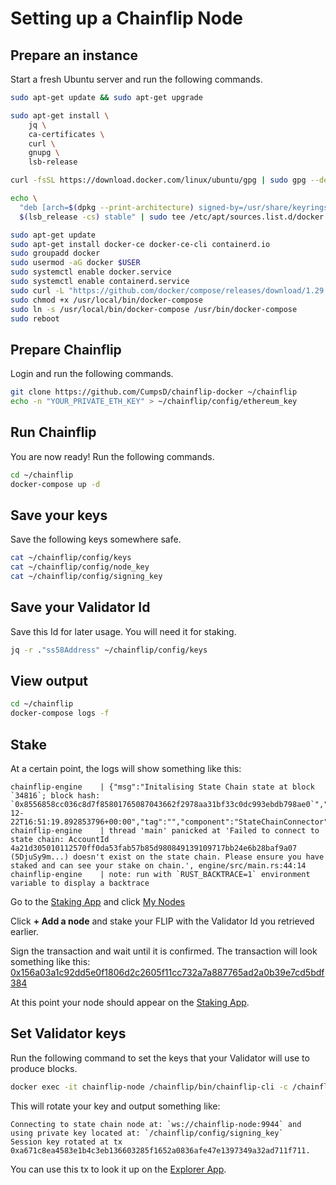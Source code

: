 # Setting up a Chainflip Node

## Prepare an instance

Start a fresh Ubuntu server and run the following commands.

```bash
sudo apt-get update && sudo apt-get upgrade

sudo apt-get install \
    jq \
    ca-certificates \
    curl \
    gnupg \
    lsb-release

curl -fsSL https://download.docker.com/linux/ubuntu/gpg | sudo gpg --dearmor -o /usr/share/keyrings/docker-archive-keyring.gpg

echo \
  "deb [arch=$(dpkg --print-architecture) signed-by=/usr/share/keyrings/docker-archive-keyring.gpg] https://download.docker.com/linux/ubuntu \
  $(lsb_release -cs) stable" | sudo tee /etc/apt/sources.list.d/docker.list > /dev/null

sudo apt-get update
sudo apt-get install docker-ce docker-ce-cli containerd.io
sudo groupadd docker
sudo usermod -aG docker $USER
sudo systemctl enable docker.service
sudo systemctl enable containerd.service
sudo curl -L "https://github.com/docker/compose/releases/download/1.29.2/docker-compose-$(uname -s)-$(uname -m)" -o /usr/local/bin/docker-compose
sudo chmod +x /usr/local/bin/docker-compose
sudo ln -s /usr/local/bin/docker-compose /usr/bin/docker-compose
sudo reboot
```

## Prepare Chainflip

Login and run the following commands.

```bash
git clone https://github.com/CumpsD/chainflip-docker ~/chainflip
echo -n "YOUR_PRIVATE_ETH_KEY" > ~/chainflip/config/ethereum_key
```

## Run Chainflip

You are now ready! Run the following commands.

```bash
cd ~/chainflip
docker-compose up -d
```

## Save your keys

Save the following keys somewhere safe.

```bash
cat ~/chainflip/config/keys
cat ~/chainflip/config/node_key
cat ~/chainflip/config/signing_key
```

## Save your Validator Id

Save this Id for later usage. You will need it for staking.

```bash
jq -r ."ss58Address" ~/chainflip/config/keys
```

## View output

```bash
cd ~/chainflip
docker-compose logs -f
```

## Stake

At a certain point, the logs will show something like this:

```
chainflip-engine    | {"msg":"Initalising State Chain state at block `34816`; block hash: `0x8556858cc036c8d7f85801765087043662f2978aa31bf33c0dc993ebdb798ae0`","level":"INFO","ts":"2021-12-22T16:51:19.892853796+00:00","tag":"","component":"StateChainConnector"}
chainflip-engine    | thread 'main' panicked at 'Failed to connect to state chain: AccountId 4a21d305010112570ff0da53fab57b85d980849139109717bb24e6b28baf9a07 (5DjuSy9m...) doesn't exist on the state chain. Please ensure you have staked and can see your stake on chain.', engine/src/main.rs:44:14
chainflip-engine    | note: run with `RUST_BACKTRACE=1` environment variable to display a backtrace
```

Go to the [Staking App](https://not.yet/) and click [My Nodes](https://not.yet)

Click **+ Add a node** and stake your FLIP with the Validator Id you retrieved earlier.

Sign the transaction and wait until it is confirmed. The transaction will look something like this: [0x156a03a1c92dd5e0f1806d2c2605f11cc732a7a887765ad2a0b39e7cd5bdf384](https://rinkeby.etherscan.io/tx/0x156a03a1c92dd5e0f1806d2c2605f11cc732a7a887765ad2a0b39e7cd5bdf384)

At this point your node should appear on the [Staking App](https://not.yet/).

## Set Validator keys

Run the following command to set the keys that your Validator will use to produce blocks.

```bash
docker exec -it chainflip-node /chainflip/bin/chainflip-cli -c /chainflip/config/chainflip.toml rotate
```

This will rotate your key and output something like:

```
Connecting to state chain node at: `ws://chainflip-node:9944` and using private key located at: `/chainflip/config/signing_key`
Session key rotated at tx 0xa671c8ea4583e1b4c3eb136603285f1652a0836afe47e1397349a32ad711f711.
```

You can use this tx to look it up on the [Explorer App](https://not.yet).
